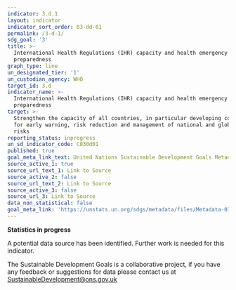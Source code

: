 ```yaml
---
indicator: 3.d.1
layout: indicator
indicator_sort_order: 03-dd-01
permalink: /3-d-1/
sdg_goal: '3'
title: >-
  International Health Regulations (IHR) capacity and health emergency
  preparedness
graph_type: line
un_designated_tier: '1'
un_custodian_agency: WHO
target_id: 3.d
indicator_name: >-
  International Health Regulations (IHR) capacity and health emergency
  preparedness
target: >-
  Strengthen the capacity of all countries, in particular developing countries,
  for early warning, risk reduction and management of national and global health
  risks
reporting_status: inprogress
un_sd_indicator_code: C030d01
published: true
goal_meta_link_text: United Nations Sustainable Development Goals Metadata (pdf 865kB)
source_active_1: true
source_url_text_1: Link to Source
source_active_2: false
source_url_text_2: Link to Source
source_active_3: false
source_url_3: Link to Source
data_non_statistical: false
goal_meta_link: 'https://unstats.un.org/sdgs/metadata/files/Metadata-03-0D-01.pdf'
---
```

**Statistics in progress**               

A potential data source has been identified. Further work is needed for this indicator.

The Sustainable Development Goals is a collaborative project, if you have any feedback or suggestions for data please contact us at <SustainableDevelopment@ons.gov.uk>
